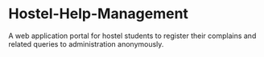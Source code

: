 # Hostel-Help-Management
A web application portal for hostel students to register their complains and related queries to administration anonymously.
